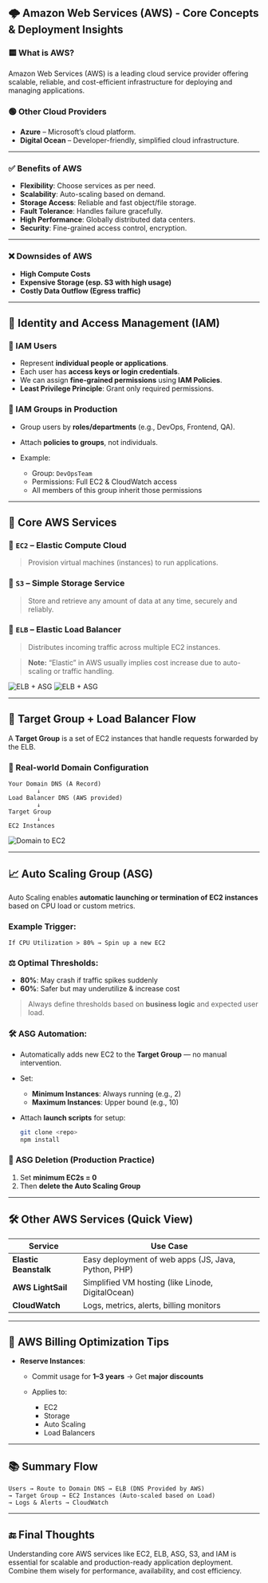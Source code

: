 ## 🌩️ Amazon Web Services (AWS) - Core Concepts & Deployment Insights

### 🟨 What is AWS?

Amazon Web Services (AWS) is a leading cloud service provider offering scalable, reliable, and cost-efficient infrastructure for deploying and managing applications.

### 🟢 Other Cloud Providers

- **Azure** – Microsoft’s cloud platform.
- **Digital Ocean** – Developer-friendly, simplified cloud infrastructure.

---

### ✅ Benefits of AWS

- **Flexibility**: Choose services as per need.
- **Scalability**: Auto-scaling based on demand.
- **Storage Access**: Reliable and fast object/file storage.
- **Fault Tolerance**: Handles failure gracefully.
- **High Performance**: Globally distributed data centers.
- **Security**: Fine-grained access control, encryption.

---

### ❌ Downsides of AWS

- **High Compute Costs**
- **Expensive Storage (esp. S3 with high usage)**
- **Costly Data Outflow (Egress traffic)**

---

## 🔐 Identity and Access Management (IAM)

### 👤 IAM Users

- Represent **individual people or applications**.
- Each user has **access keys or login credentials**.
- We can assign **fine-grained permissions** using **IAM Policies**.
- **Least Privilege Principle**: Grant only required permissions.

### 👥 IAM Groups in Production

- Group users by **roles/departments** (e.g., DevOps, Frontend, QA).
- Attach **policies to groups**, not individuals.
- Example:

  - Group: `DevOpsTeam`
  - Permissions: Full EC2 & CloudWatch access
  - All members of this group inherit those permissions

---

## 🧠 Core AWS Services

### 🔹 `EC2` – Elastic Compute Cloud

> Provision virtual machines (instances) to run applications.

### 🔹 `S3` – Simple Storage Service

> Store and retrieve any amount of data at any time, securely and reliably.

### 🔹 `ELB` – Elastic Load Balancer

> Distributes incoming traffic across multiple EC2 instances.

> **Note:** “Elastic” in AWS usually implies cost increase due to auto-scaling or traffic handling.

![ELB + ASG](https://camo.githubusercontent.com/c6bd4c9eed6167a370d6e45350a739bad63058b102d18b3db4eb3abf1b0cd61d/68747470733a2f2f7265732e636c6f7564696e6172792e636f6d2f646168376c3875746c2f696d6167652f75706c6f61642f76313735313837353535302f57686174734170705f496d6167655f323032352d30372d30375f61745f31332e33322e32385f33613365613930355f64766f676d612e6a7067)
![ELB + ASG](https://media.tutorialsdojo.com/AWS-ELB-ASG.png)

---

## 🎯 Target Group + Load Balancer Flow

A **Target Group** is a set of EC2 instances that handle requests forwarded by the ELB.

### 🔗 Real-world Domain Configuration

```text
Your Domain DNS (A Record)
        ↓
Load Balancer DNS (AWS provided)
        ↓
Target Group
        ↓
EC2 Instances
```

![Domain to EC2](https://jayendrapatil.com/wp-content/uploads/2016/04/screen-shot-2016-04-05-at-7-54-34-am.png)

---

## 📈 Auto Scaling Group (ASG)

Auto Scaling enables **automatic launching or termination of EC2 instances** based on CPU load or custom metrics.

### Example Trigger:

```text
If CPU Utilization > 80% → Spin up a new EC2
```

### ⚖️ Optimal Thresholds:

- **80%**: May crash if traffic spikes suddenly
- **60%**: Safer but may underutilize & increase cost

> Always define thresholds based on **business logic** and expected user load.

### 🛠️ ASG Automation:

- Automatically adds new EC2 to the **Target Group** — no manual intervention.
- Set:

  - **Minimum Instances**: Always running (e.g., 2)
  - **Maximum Instances**: Upper bound (e.g., 10)

- Attach **launch scripts** for setup:

  ```bash
  git clone <repo>
  npm install
  ```

### 🧹 ASG Deletion (Production Practice)

1. Set **minimum EC2s = 0**
2. Then **delete the Auto Scaling Group**

---

## 🛠️ Other AWS Services (Quick View)

| Service               | Use Case                                            |
| --------------------- | --------------------------------------------------- |
| **Elastic Beanstalk** | Easy deployment of web apps (JS, Java, Python, PHP) |
| **AWS LightSail**     | Simplified VM hosting (like Linode, DigitalOcean)   |
| **CloudWatch**        | Logs, metrics, alerts, billing monitors             |

---

## 💸 AWS Billing Optimization Tips

- **Reserve Instances**:

  - Commit usage for **1–3 years** → Get **major discounts**
  - Applies to:

    - EC2
    - Storage
    - Auto Scaling
    - Load Balancers

---

## 📚 Summary Flow

```text
Users → Route to Domain DNS → ELB (DNS Provided by AWS)
→ Target Group → EC2 Instances (Auto-scaled based on Load)
→ Logs & Alerts → CloudWatch
```

---

## 🔚 Final Thoughts

Understanding core AWS services like EC2, ELB, ASG, S3, and IAM is essential for scalable and production-ready application deployment. Combine them wisely for performance, availability, and cost efficiency.
